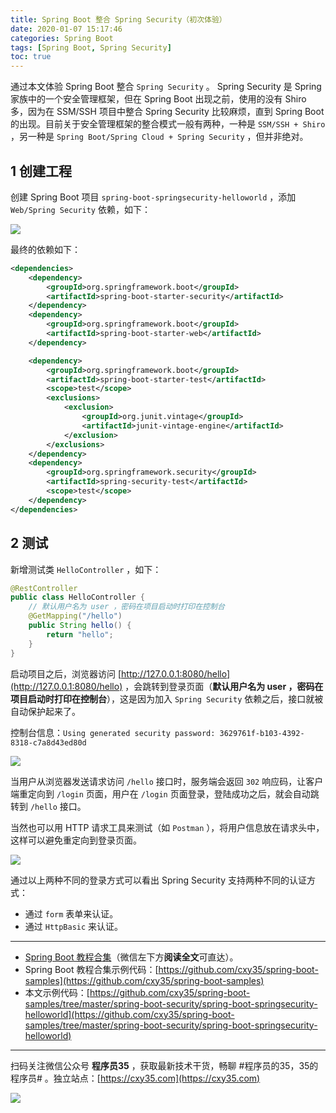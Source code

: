 ```yaml
---
title: Spring Boot 整合 Spring Security（初次体验）
date: 2020-01-07 15:17:46
categories: Spring Boot
tags: [Spring Boot, Spring Security]
toc: true
---
```

通过本文体验 Spring Boot 整合 `Spring Security` 。 Spring Security 是 Spring 家族中的一个安全管理框架，但在 Spring Boot 出现之前，使用的没有 Shiro 多，因为在 SSM/SSH 项目中整合 Spring Security 比较麻烦，直到 Spring Boot 的出现。目前关于安全管理框架的整合模式一般有两种，一种是 `SSM/SSH + Shiro` ，另一种是 `Spring Boot/Spring Cloud + Spring Security` ，但并非绝对。
<!-- more -->

## 1 创建工程

创建 Spring Boot 项目 `spring-boot-springsecurity-helloworld` ，添加 `Web/Spring Security` 依赖，如下：

![](https://oscimg.oschina.net/oscnet/up-1d23871e606c43a843a073470a40bc2081d.png)

最终的依赖如下：

```xml
<dependencies>
    <dependency>
        <groupId>org.springframework.boot</groupId>
        <artifactId>spring-boot-starter-security</artifactId>
    </dependency>
    <dependency>
        <groupId>org.springframework.boot</groupId>
        <artifactId>spring-boot-starter-web</artifactId>
    </dependency>

    <dependency>
        <groupId>org.springframework.boot</groupId>
        <artifactId>spring-boot-starter-test</artifactId>
        <scope>test</scope>
        <exclusions>
            <exclusion>
                <groupId>org.junit.vintage</groupId>
                <artifactId>junit-vintage-engine</artifactId>
            </exclusion>
        </exclusions>
    </dependency>
    <dependency>
        <groupId>org.springframework.security</groupId>
        <artifactId>spring-security-test</artifactId>
        <scope>test</scope>
    </dependency>
</dependencies>
```

## 2 测试

新增测试类 `HelloController` ，如下：

```java
@RestController
public class HelloController {
    // 默认用户名为 user ，密码在项目启动时打印在控制台
    @GetMapping("/hello")
    public String hello() {
        return "hello";
    }
}
```

启动项目之后，浏览器访问 [http://127.0.0.1:8080/hello](http://127.0.0.1:8080/hello) ，会跳转到登录页面（**默认用户名为 user ，密码在项目启动时打印在控制台**），这是因为加入 `Spring Security` 依赖之后，接口就被自动保护起来了。

控制台信息：`Using generated security password: 3629761f-b103-4392-8318-c7a8d43ed80d`

![](https://oscimg.oschina.net/oscnet/up-bd58156ab4d447fc54ef6f5c96f577a438e.png)

当用户从浏览器发送请求访问 `/hello` 接口时，服务端会返回 `302` 响应码，让客户端重定向到 `/login` 页面，用户在 `/login` 页面登录，登陆成功之后，就会自动跳转到 `/hello` 接口。

当然也可以用 HTTP 请求工具来测试（如 `Postman` ），将用户信息放在请求头中，这样可以避免重定向到登录页面。

![](https://oscimg.oschina.net/oscnet/up-8b7a034114dcb6ddb3863e545dfde6bf891.png)

通过以上两种不同的登录方式可以看出 Spring Security 支持两种不同的认证方式：

- 通过 `form` 表单来认证。
- 通过 `HttpBasic` 来认证。

---

- [Spring Boot 教程合集](https://mp.weixin.qq.com/s/9vOiAxHFnfJnRwSlTfAHwg)（微信左下方**阅读全文**可直达）。
- Spring Boot 教程合集示例代码：[https://github.com/cxy35/spring-boot-samples](https://github.com/cxy35/spring-boot-samples)
- 本文示例代码：[https://github.com/cxy35/spring-boot-samples/tree/master/spring-boot-security/spring-boot-springsecurity-helloworld](https://github.com/cxy35/spring-boot-samples/tree/master/spring-boot-security/spring-boot-springsecurity-helloworld)


---

扫码关注微信公众号 **程序员35** ，获取最新技术干货，畅聊 #程序员的35，35的程序员# 。独立站点：[https://cxy35.com](https://cxy35.com)

![](https://oscimg.oschina.net/oscnet/up-285838b9c516db5bb1ba760f292f2346078.JPEG)